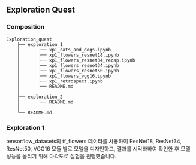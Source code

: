 ## Exploration Quest

### Composition

```
Exploration_quest
    ├── exploration_1
    │       ├── xp1_cats_and_dogs.ipynb
    │       ├── xp1_flowers_resnet18.ipynb
    │       ├── xp1_flowers_resnet34_recap.ipynb
    │       ├── xp1_flowers_resnet34.ipynb
    │       ├── xp1_flowers_resnet50.ipynb
    │       ├── xp1_flowers_vgg16.ipynb
    │       ├── xp1_retrospect.ipynb 
    │       └── README.md
    │     
    ├── exploration_2
    │       └── README.md   
    │
    └── README.md
```
### Exploration 1
tensorflow_datasets의 tf_flowers 데이터를 사용하여 ResNet18, ResNet34, ResNet50, VGG16 모듈 별로 모델을 디자인하고, 결과를 시각화하여 확인한 후 모델 성능을 올리기 위해 다각도로 실험을 진행했습니다.
